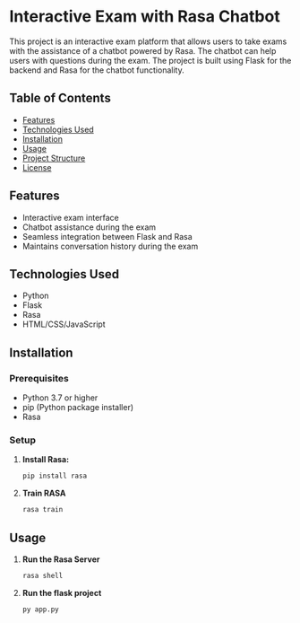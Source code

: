 # Interactive Exam with Rasa Chatbot

This project is an interactive exam platform that allows users to take exams with the assistance of a chatbot powered by Rasa. The chatbot can help users with questions during the exam. The project is built using Flask for the backend and Rasa for the chatbot functionality.

## Table of Contents

- [Features](#features)
- [Technologies Used](#technologies-used)
- [Installation](#installation)
- [Usage](#usage)
- [Project Structure](#project-structure)
- [License](#license)

## Features

- Interactive exam interface
- Chatbot assistance during the exam
- Seamless integration between Flask and Rasa
- Maintains conversation history during the exam

## Technologies Used

- Python
- Flask
- Rasa
- HTML/CSS/JavaScript

## Installation

### Prerequisites

- Python 3.7 or higher
- pip (Python package installer)
- Rasa

### Setup

1. **Install Rasa:**

    ```bash
    pip install rasa
    ```
2. **Train RASA**

    ```bash
    rasa train
    ```



## Usage

1. **Run the Rasa Server**

    ```bash
    rasa shell
    ```
2. **Run the flask project**

    ```bash
    py app.py
    ```
